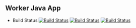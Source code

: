 ## Worker Java App
  * Build Status
[![Build Status](https://586f3fb0f673.ngrok-free.app/buildStatus/icon?job=instavote%2Fworker-build)](https://586f3fb0f673.ngrok-free.app/job/instavote/job/worker-build/)
[![Build Status](https://586f3fb0f673.ngrok-free.app/buildStatus/icon?job=instavote%2Fworker-test)](https://586f3fb0f673.ngrok-free.app/job/instavote/job/worker-test/)
[![Build Status](https://586f3fb0f673.ngrok-free.app/buildStatus/icon?job=instavote%2Fworker-package)](https://586f3fb0f673.ngrok-free.app/job/instavote/job/worker-package/)
